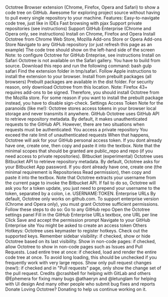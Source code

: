 Octotree Browser extension (Chrome, Firefox, Opera and Safari) to show a code tree on GitHub. Awesome for exploring project source without having to pull every single repository to your machine. Features: Easy-to-navigate code tree, just like in IDEs Fast browsing with pjax Support private repositories (see instructions) Support GitHub Enterprise (Chrome and Opera only, see instructions) Install on Chrome, Firefox and Opera Install Octotree from Chrome Web Store, Mozilla Add-ons Store or Opera Add-ons Store Navigate to any GitHub repository (or just refresh this page as an example) The code tree should show on the left-hand side of the screen Note: to configure Octotree for GitHub Enteprise, see instructions Install on Safari Octotree is not available on the Safari gallery. You have to build from source. Download this repo and run the following command: bash gulp safari Find the extension folder in tmp/safari. Follow Apple instructions to install the extension to your browser. Install from prebuilt packages (all browsers) Prebuilt packages are available in the dist folder. For security reason, only download Octotree from this location. Note: Firefox 43+ requires add-ons to be signed. Therefore, you should install Octotree from the Mozilla store. For some reason if you want to install the prebuilt package instead, you have to disable sign-check. Settings Access Token Note for the paranoids (like me!): Octotree stores access tokens in your browser local storage and never transmits it anywhere. GitHub Octotree uses GitHub API to retrieve repository metadata. By default, it makes unauthenticated requests to the GitHub API. However, there are two situations when requests must be authenticated: You access a private repository You exceed the rate limit of unauthenticated requests When that happens, Octotree will ask for your GitHub personal access token. If you dont already have one, create one, then copy and paste it into the textbox. Note that the minimal scopes that should be granted are public_repo and repo (if you need access to private repositories). Bitbucket (experimental) Octotree uses Bitbucket API to retrieve repository metadata. By default, Octotree asks for your Bitbucket App password. If you dont already have one, create one (the minimal requirement is Repositoriess Read permission), then copy and paste it into the textbox. Note that Octotree extracts your username from the current page to invoke the Bitbucket API. If fail to do so, Octotree will ask you for a token update, you just need to prepend your username to the token, separated by a colon, i.e. USERNAME:TOKEN. Enterprise URLs By default, Octotree only works on github.com. To support enterprise version (Chrome and Opera only), you must grant Octotree sufficient permissions. Follow these steps to do so: Go to any GitHub repo Open the Octotree settings panel Fill in the GitHub Enterprise URLs textbox, one URL per line Click Save and accept the permission prompt Navigate to your GitHub Enterprise site You might be asked to create an access token Others Hotkeys: Octotree uses keymaster to register hotkeys. Check out the supported keys. Remember sidebar visibility: if checked, show or hide Octotree based on its last visibility. Show in non-code pages: if checked, allow Octotree to show in non-code pages such as Issues and Pull Requests. Load entire tree at once: if checked, load and render the entire code tree at once. To avoid long loading, this should be unchecked if you frequently work with very large repos. Show only pull request changes (new!): if checked and in "Pull requests" page, only show the change set of the pull request. Credits @crashbell for helping with GitLab and others @Ephemera for fixing many bugs @athaeryn and @letunglam for helping with UI design And many other people who submit bug fixes and reports Donate Loving Octotree? Donating to help us continue working on it.